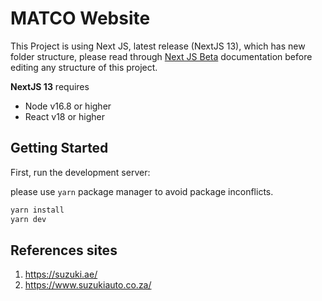 # MATCO Website

This Project is using Next JS, latest release (NextJS 13), which has new folder structure, please read through [Next JS Beta](https://beta.nextjs.org) documentation before editing any structure of this project.

**NextJS 13** requires

- Node v16.8 or higher
- React v18 or higher

## Getting Started

First, run the development server:

please use `yarn` package manager to avoid package inconflicts.

```bash
yarn install
yarn dev
```

## References sites

1. https://suzuki.ae/
2. https://www.suzukiauto.co.za/
